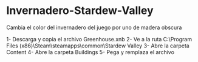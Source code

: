 # Invernadero-Stardew-Valley
Cambia el color del invernadero del juego por uno de madera obscura

1- Descarga y copia el archivo Greenhouse.xnb
2- Ve a la ruta C:\Program Files (x86)\Steam\steamapps\common\Stardew Valley
3- Abre la carpeta Content
4- Abre la carpeta Buildings
5- Pega y remplaza el archivo
